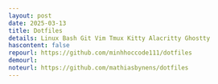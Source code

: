 ```yaml
---
layout: post
date: 2025-03-13
title: Dotfiles
details: Linux Bash Git Vim Tmux Kitty Alacritty Ghostty
hascontent: false
repourl: https://github.com/minhhoccode111/dotfiles
demourl:
noteurl: https://github.com/mathiasbynens/dotfiles
---
```

